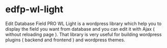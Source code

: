 edfp-wl-light
=============

Edit Database Field PRO WL Light is a wordpress library which help you to display the field you want from database and you can edit it with Ajax ( without reloading page ). That library is very useful for building wordpress plugins ( backend and frontend ) and wordpress themes.
